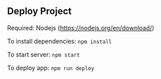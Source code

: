 ## Deploy Project

Required: Nodejs (https://nodejs.org/en/download/)

To install dependencies: `npm install`

To start server: `npm start`

To deploy app: `npm run deploy`
